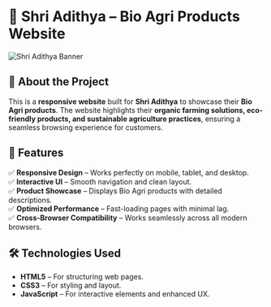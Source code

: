 # 🌿 Shri Adithya – Bio Agri Products Website  

![Shri Adithya Banner](https://ibb.co/DD0KsTcj)

## 📖 About the Project  
This is a **responsive website** built for **Shri Adithya** to showcase their **Bio Agri products**. The website highlights their **organic farming solutions, eco-friendly products, and sustainable agriculture practices**, ensuring a seamless browsing experience for customers.  

## 🚀 Features  
✅ **Responsive Design** – Works perfectly on mobile, tablet, and desktop.  
✅ **Interactive UI** – Smooth navigation and clean layout.  
✅ **Product Showcase** – Displays Bio Agri products with detailed descriptions.  
✅ **Optimized Performance** – Fast-loading pages with minimal lag.  
✅ **Cross-Browser Compatibility** – Works seamlessly across all modern browsers.  

## 🛠️ Technologies Used  
- **HTML5** – For structuring web pages.  
- **CSS3** – For styling and layout.  
- **JavaScript** – For interactive elements and enhanced UX.  


